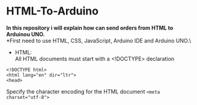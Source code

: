 # HTML-To-Arduino
**In this repository i will explain how can send orders from HTML to Arduinou UNO.**\
*First need to use HTML, CSS, JavaScript, Arduino IDE and Arduino UNO.\
* HTML:\
All HTML documents must start with a <!DOCTYPE> declaration

```
<!DOCTYPE html>
<html lang="en" dir="ltr">
<head>
```

Specify the character encoding for the HTML document
`<meta charset="utf-8">`
